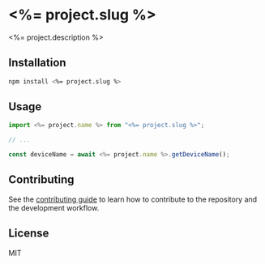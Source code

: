 # <%= project.slug %>

<%= project.description %>

## Installation

```sh
npm install <%= project.slug %>
```

## Usage

```js
import <%= project.name %> from "<%= project.slug %>";

// ...

const deviceName = await <%= project.name %>.getDeviceName();
```

## Contributing

See the [contributing guide](CONTRIBUTING.md) to learn how to contribute to the repository and the development workflow.

## License

MIT

